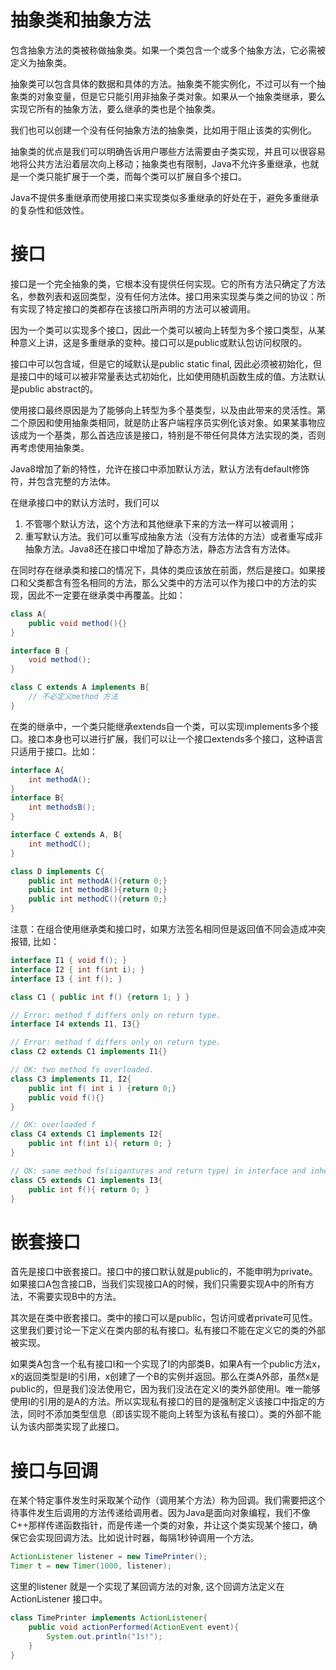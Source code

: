 # 抽象类和抽象方法

包含抽象方法的类被称做抽象类。如果一个类包含一个或多个抽象方法，它必需被定义为抽象类。

抽象类可以包含具体的数据和具体的方法。抽象类不能实例化，不过可以有一个抽象类的对象变量，但是它只能引用非抽象子类对象。如果从一个抽象类继承，要么实现它所有的抽象方法，要么继承的类也是个抽象类。

我们也可以创建一个没有任何抽象方法的抽象类，比如用于阻止该类的实例化。

抽象类的优点是我们可以明确告诉用户哪些方法需要由子类实现，并且可以很容易地将公共方法沿着层次向上移动；抽象类也有限制，Java不允许多重继承，也就是一个类只能扩展于一个类，而每个类可以扩展自多个接口。

Java不提供多重继承而使用接口来实现类似多重继承的好处在于，避免多重继承的复杂性和低效性。

<!--more-->

# 接口

接口是一个完全抽象的类，它根本没有提供任何实现。它的所有方法只确定了方法名，参数列表和返回类型，没有任何方法体。接口用来实现类与类之间的协议：所有实现了特定接口的类都存在该接口所声明的方法可以被调用。

因为一个类可以实现多个接口，因此一个类可以被向上转型为多个接口类型，从某种意义上讲，这是多重继承的变种。接口可以是public或默认包访问权限的。

接口中可以包含域，但是它的域默认是public static final, 因此必须被初始化，但是接口中的域可以被非常量表达式初始化，比如使用随机函数生成的值。方法默认是public abstract的。

使用接口最终原因是为了能够向上转型为多个基类型，以及由此带来的灵活性。第二个原因和使用抽象类相同，就是防止客户端程序员实例化该对象。如果某事物应该成为一个基类，那么首选应该是接口，特别是不带任何具体方法实现的类，否则再考虑使用抽象类。

Java8增加了新的特性，允许在接口中添加默认方法，默认方法有default修饰符，并包含完整的方法体。

在继承接口中的默认方法时，我们可以

1. 不管哪个默认方法，这个方法和其他继承下来的方法一样可以被调用；
2. 重写默认方法。我们可以重写成抽象方法（没有方法体的方法）或者重写成非抽象方法。Java8还在接口中增加了静态方法，静态方法含有方法体。

在同时存在继承类和接口的情况下，具体的类应该放在前面，然后是接口。如果接口和父类都含有签名相同的方法，那么父类中的方法可以作为接口中的方法的实现，因此不一定要在继承类中再覆盖。比如：

```java
class A{
	public void method(){}
}

interface B {
	void method();
}

class C extends A implements B{
	// 不必定义method 方法
}
```
在类的继承中，一个类只能继承extends自一个类，可以实现implements多个接口。接口本身也可以进行扩展，我们可以让一个接口extends多个接口，这种语言只适用于接口。比如：
```java
interface A{
	int methodA();
}
interface B{
	int methodsB();
}

interface C extends A, B{
	int methodC();
}

class D implements C{
	public int methodA(){return 0;}
	public int methodB(){return 0;}
	public int methodC(){return 0;}
}
```

注意：在组合使用继承类和接口时，如果方法签名相同但是返回值不同会造成冲突报错, 比如：
```java
interface I1 { void f(); }
interface I2 { int f(int i); }
interface I3 { int f(); }

class C1 { public int f() {return 1; } }

// Error: method f differs only on return type.
interface I4 extends I1, I3{}

// Error: method f differs only on return type.
class C2 extends C1 implements I1{}

// OK: two method fs overloaded.
class C3 implements I1, I2{
	public int f( int i ) {return 0;}
	public void f(){}
}

// OK: overloaded f
class C4 extends C1 implements I2{
	public int f(int i){ return 0; }
}

// OK: same method fs(sigantures and return type) in interface and inherited class are fine.
class C5 extends C1 implements I3{
	public int f(){ return 0; }
}
```


# 嵌套接口

首先是接口中嵌套接口。接口中的接口默认就是public的，不能申明为private。如果接口A包含接口B，当我们实现接口A的时候，我们只需要实现A中的所有方法，不需要实现B中的方法。

其次是在类中嵌套接口。类中的接口可以是public，包访问或者private可见性。这里我们要讨论一下定义在类内部的私有接口。私有接口不能在定义它的类的外部被实现。

如果类A包含一个私有接口I和一个实现了I的内部类B，如果A有一个public方法x，x的返回类型是I的引用，x创建了一个B的实例并返回。那么在类A外部，虽然x是public的，但是我们没法使用它，因为我们没法在定义I的类外部使用I。唯一能够使用I的引用的是A的方法。所以实现私有接口的目的是强制定义该接口中指定的方法，同时不添加类型信息（即该实现不能向上转型为该私有接口）。类的外部不能认为该内部类实现了此接口。


# 接口与回调

在某个特定事件发生时采取某个动作（调用某个方法）称为回调。我们需要把这个待事件发生后调用的方法传递给调用者。因为Java是面向对象编程，我们不像C++那样传递函数指针，而是传递一个类的对象，并让这个类实现某个接口，确保它会实现回调方法。比如说计时器，每隔1秒钟调用一个方法。

```java
ActionListener listener = new TimePrinter();
Timer t = new Timer(1000, listener);
```

这里的listener 就是一个实现了某回调方法的对象, 这个回调方法定义在ActionListener 接口中。
```java
class TimePrinter implements ActionListener{
	public void actionPerformed(ActionEvent event){
		System.out.println("1s!");
	}
}
```